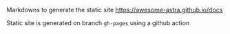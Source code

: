 Markdowns to generate the static site https://awesome-astra.github.io/docs

Static site is generated on branch `gh-pages` using a github action
